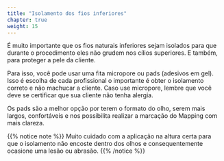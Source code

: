 ```yaml
---
title: "Isolamento dos fios inferiores"
chapter: true
weight: 15
---
```


É muito importante que os fios naturais inferiores sejam isolados para que durante o
procedimento eles não grudem nos cílios superiores. E também, para proteger a pele da cliente.

Para isso, você pode usar uma fita micropore ou pads (adesivos em gel). Isso é escolha de cada
profissional o importante é obter o isolamento correto e não machucar a cliente. Caso use
micropore, lembre que você deve se certificar que sua cliente não tenha alergia.

Os pads são a melhor opção por terem o formato do olho, serem mais largos, confortáveis e
nos possibilita realizar a marcação do Mapping com mais clareza.

{{% notice note %}}
Muito cuidado com a aplicação na altura certa para que o isolamento não encoste dentro dos
olhos e consequentemente ocasione uma lesão ou abrasão.
{{% /notice %}}